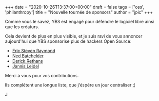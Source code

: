 +++
date = "2020-10-26T13:37:00+00:00"
draft = false
tags = ['oss', 'philanthropy']
title = "Nouvelle tournée de sponsors"
author = "jpic"
+++

Comme vous le savez, YBS est engagé pour défendre le logiciel libre ainsi
que les créaturs.

Cela devient de plus en plus visible, et je suis ravi de vous annoncer
aujourd'hui que YBS sponsorise plus de hackers Open Source:

- [Eric Steven Raymond](http://www.catb.org/~esr/)
- [Ned Batchelder](http://nedbatchelder.com)
- [Derick Rethans](https://derickrethans.nl/)
- [Jannis Leidel](https://github.com/jezdez)

Merci à vous pour vos contributions.

Ils complêtent une longue liste, que j'éspère un jour centraliser ;)

J
